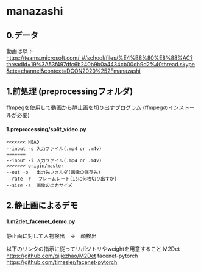 # manazashi

## 0.データ
動画は以下  
https://teams.microsoft.com/_#/school/files/%E4%B8%80%E8%88%AC?threadId=19%3A53f497dfc6b240b9b0a4434cb00db9d2%40thread.skype&ctx=channel&context=DCON2020%252Fmanazashi

## 1.前処理 (preprocessingフォルダ)
ffmpegを使用して動画から静止画を切り出すプログラム (ffmpegのインストールが必要)
#### 1.preprocessing/split_video.py
```
<<<<<<< HEAD
--input -s 入力ファイル(.mp4 or .m4v)
=======
--input -i 入力ファイル(.mp4 or .m4v)
>>>>>>> origin/master
--out -o   出力先フォルダ(画像の保存先)
--rate -r　 フレームレート(1sに何枚切り出すか)    
--size -s  画像の出力サイズ
```

## 2.静止画によるデモ
#### 1.m2det_facenet_demo.py
静止画に対して人物検出　→　顔検出

以下のリンクの指示に従ってリポジトリやweightを用意すること
M2Det
https://github.com/qijiezhao/M2Det
facenet-pytorch
https://github.com/timesler/facenet-pytorch